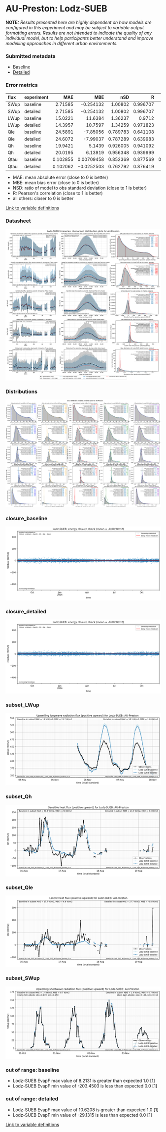 # AU-Preston: Lodz-SUEB

**NOTE:** *Results presented here are highly dependent on how models are configured in this experiment and may be subject to variable output formatting errors. Results are not intended to indicate the quality of any individual model, but to help participants better understand and improve modelling approaches in different urban environments.*

### Submitted metadata

- [Baseline](Lodz-SUEB_AU-Preston_baseline_attrs.md)
- [Detailed](Lodz-SUEB_AU-Preston_detailed_attrs.md)

### Error metrics

| flux   | experiment   |       MAE |         MBE |      nSD |        R |         5th |      95th |      RMSE |     cRMSE |        AMBE |      1-nSD |        1-R |   nSkewness |   nKurtosis |   Overlap |
|:-------|:-------------|----------:|------------:|---------:|---------:|------------:|----------:|----------:|----------:|------------:|-----------:|-----------:|------------:|------------:|----------:|
| SWup   | baseline     |  2.71585  | -0.254132   | 1.00802  | 0.996707 |  0.528      |  1.398    |  3.82254  | 0.0818704 |  0.254132   | 0.00801835 | 0.00329283 |   0.0118061 |   0.0199243 | 0.0586148 |
| SWup   | detailed     |  2.71585  | -0.254132   | 1.00802  | 0.996707 |  0.528      |  1.398    |  3.82254  | 0.0818704 |  0.254132   | 0.00801835 | 0.00329283 |   0.0118061 |   0.0199243 | 0.0586148 |
| LWup   | baseline     | 15.0221   | 11.6384     | 1.36237  | 0.9712   |  4.4622     | 50.3467   | 22.4878   | 0.458023  | 11.6384     | 0.36237    | 0.0288004  |   0.0892634 |   0.0573558 | 0.10386   |
| LWup   | detailed     | 14.3957   | 10.7597     | 1.34259  | 0.971823 |  4.7411     | 46.8005   | 21.3645   | 0.439347  | 10.7597     | 0.342588   | 0.0281765  |   0.0846766 |   0.0689091 | 0.10331   |
| Qle    | baseline     | 24.5891   | -7.85056    | 0.789783 | 0.641108 | 12.1307     | 12.8782   | 41.4586   | 0.781719  |  7.85056    | 0.210217   | 0.358892   |   0.0950399 |   0.319148  | 0.392825  |
| Qle    | detailed     | 24.6072   | -7.99037    | 0.787289 | 0.639983 | 12.1299     | 14.2131   | 41.5191   | 0.782382  |  7.99037    | 0.212711   | 0.360017   |   0.107207  |   0.291607  | 0.393368  |
| Qh     | baseline     | 19.9421   |  5.1439     | 0.926005 | 0.941092 | 13.9533     |  7.2846   | 31.5604   | 0.338488  |  5.1439     | 0.0739955  | 0.0589082  |   0.0397639 |   0.189425  | 0.0975749 |
| Qh     | detailed     | 20.0195   |  6.13919    | 0.956348 | 0.939999 | 13.2205     |  0.0886   | 32.0161   | 0.34157   |  6.13919    | 0.043652   | 0.0600015  |   0.0204766 |   0.14381   | 0.0901858 |
| Qtau   | baseline     |  0.102855 |  0.00709458 | 0.852369 | 0.877569 |  0.00185029 |  0.125799 |  0.157691 | 0.480113  |  0.00709458 | 0.147631   | 0.122431   |   0.173824  |   0.251089  | 0.104748  |
| Qtau   | detailed     |  0.102062 | -0.0252503  | 0.762792 | 0.876419 |  7.386e-05  |  0.215491 |  0.164294 | 0.494774  |  0.0252503  | 0.237208   | 0.123581   |   0.176927  |   0.262434  | 0.0995226 |

 - MAE: mean absolute error (close to 0 is better)
 - MBE: mean bias error (close to 0 is better)
 - NSD: ratio of model to obs standard deviation (close to 1 is better)
 - R: Pearson's correlation (close to 1 is better)
 - all others: closer to 0 is better

[Link to variable definitions](../modelattrs/variable_definitions.md)

### <a name="datasheet"></a>Datasheet
[![Lodz-SUEB_AU-Preston_Datasheet.png](Lodz-SUEB_AU-Preston_Datasheet.png)](Lodz-SUEB_AU-Preston_Datasheet.png)

### <a name="distributions"></a>Distributions
[![Lodz-SUEB_AU-Preston_Distributions.png](Lodz-SUEB_AU-Preston_Distributions.png)](Lodz-SUEB_AU-Preston_Distributions.png)

### <a name="closure_baseline"></a>closure_baseline
[![Lodz-SUEB_AU-Preston_closure_baseline.png](Lodz-SUEB_AU-Preston_closure_baseline.png)](Lodz-SUEB_AU-Preston_closure_baseline.png)

### <a name="closure_detailed"></a>closure_detailed
[![Lodz-SUEB_AU-Preston_closure_detailed.png](Lodz-SUEB_AU-Preston_closure_detailed.png)](Lodz-SUEB_AU-Preston_closure_detailed.png)

### <a name="subset_lwup"></a>subset_LWup
[![Lodz-SUEB_AU-Preston_subset_LWup.png](Lodz-SUEB_AU-Preston_subset_LWup.png)](Lodz-SUEB_AU-Preston_subset_LWup.png)

### <a name="subset_qh"></a>subset_Qh
[![Lodz-SUEB_AU-Preston_subset_Qh.png](Lodz-SUEB_AU-Preston_subset_Qh.png)](Lodz-SUEB_AU-Preston_subset_Qh.png)

### <a name="subset_qle"></a>subset_Qle
[![Lodz-SUEB_AU-Preston_subset_Qle.png](Lodz-SUEB_AU-Preston_subset_Qle.png)](Lodz-SUEB_AU-Preston_subset_Qle.png)

### <a name="subset_swup"></a>subset_SWup
[![Lodz-SUEB_AU-Preston_subset_SWup.png](Lodz-SUEB_AU-Preston_subset_SWup.png)](Lodz-SUEB_AU-Preston_subset_SWup.png)

### out of range: baseline

 - Lodz-SUEB EvapF max value of 8.2131 is greater than expected 1.0 [1]
 - Lodz-SUEB EvapF min value of -203.4503 is less than expected 0.0 [1]

### out of range: detailed

 - Lodz-SUEB EvapF max value of 10.6208 is greater than expected 1.0 [1]
 - Lodz-SUEB EvapF min value of -29.1315 is less than expected 0.0 [1]


[Link to variable definitions](../modelattrs/variable_definitions.md)

